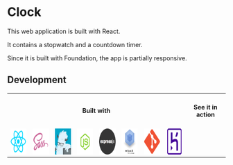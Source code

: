 <h1>Clock</h1>

<p>This web application is built with React.</p>
<p>It contains a stopwatch and a countdown timer.</p>
<p>Since it is built with Foundation, the app is partially responsive.</p>

<h2>Development</h2>
<table>
  <tr align="center">
    <th colspan=8><h4>Built with</h4></th>
    <th><h4>See it in action</h4></th>
  </tr>
  <tr align="center">
    <td><a href="https://facebook.github.io/react/" target="_blank"><img src="logo/react-logo.png" height="60px" /></a></td>
    <td><a href="http://sass-lang.com/" target="_blank"><img src="logo/sass-logo.png" height="60px" /></a></td>
    <td><a href="http://foundation.zurb.com/" target="_blank"><img src="logo/foundation-logo.png" height="60px" /></a></td>
    <td><a href="https://nodejs.org/en/" target="_blank"><img src="logo/nodejs-logo.png" height="60px" /></a></td>
    <td><a href="http://expressjs.com/" target="_blank"><img src="logo/expressjs-logo.png" height="60px" /></a></td>
    <td><a href="https://webpack.github.io/" target="_blank"><img src="logo/webpack-logo.png" height="60px" /></a></td>
    <td><a href="https://git-scm.com/" target="_blank"><img src="logo/git-logo.png" height="60px" /></a></td>
    <td><a href="http://gentle-harbor-47416.herokuapp.com/" target="_blank"><img src="logo/heroku-logo.png" height="60px" /></a></td>
  </tr>
</table>

